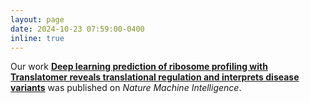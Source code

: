 ```yaml
---
layout: page
date: 2024-10-23 07:59:00-0400
inline: true
---
```


Our work <b>[Deep learning prediction of ribosome profiling with Translatomer reveals translational regulation and interprets disease variants](https://www.nature.com/articles/s42256-024-00915-6)</b> was published on <i>Nature Machine Intelligence</i>.